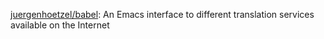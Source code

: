 



[juergenhoetzel/babel](https://github.com/juergenhoetzel/babel): An Emacs interface to different translation services available on the Internet






